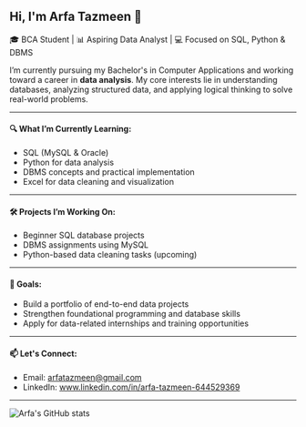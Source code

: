 ## Hi, I'm Arfa Tazmeen 👋

🎓 BCA Student | 📊 Aspiring Data Analyst | 💻 Focused on SQL, Python & DBMS

I’m currently pursuing my Bachelor's in Computer Applications and working toward a career in **data analysis**. My core interests lie in understanding databases, analyzing structured data, and applying logical thinking to solve real-world problems.

---

#### 🔍 What I’m Currently Learning:
- SQL (MySQL & Oracle)
- Python for data analysis
- DBMS concepts and practical implementation
- Excel for data cleaning and visualization

---

#### 🛠️ Projects I’m Working On:
- Beginner SQL database projects
- DBMS assignments using MySQL
- Python-based data cleaning tasks (upcoming)

---

#### 🎯 Goals:
- Build a portfolio of end-to-end data projects
- Strengthen foundational programming and database skills
- Apply for data-related internships and training opportunities

---

#### 📫 Let's Connect:
- Email: arfatazmeen@gmail.com
- LinkedIn: www.linkedin.com/in/arfa-tazmeen-644529369

---

<!-- GitHub Stats -->
![Arfa's GitHub stats](https://github-readme-stats.vercel.app/api?username=Arfa-Tazmeen&show_icons=true&theme=default)



<!--
**Arfa-Tazmeen/Arfa-Tazmeen** is a ✨ _special_ ✨ repository because its `README.md` (this file) appears on your GitHub profile.

Here are some ideas to get you started:

- 🔭 I’m currently working on ...
- 🌱 I’m currently learning ...
- 👯 I’m looking to collaborate on ...
- 🤔 I’m looking for help with ...
- 💬 Ask me about ...
- 📫 How to reach me: ...
- 😄 Pronouns: ...
- ⚡ Fun fact: ...
-->
